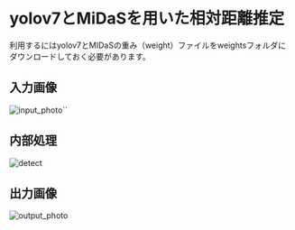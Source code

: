 

# yolov7とMiDaSを用いた相対距離推定
利用するにはyolov7とMIDaSの重み（weight）ファイルをweightsフォルダにダウンロードしておく必要があります。


## 入力画像
![input_photo``](https://tk-2025.oops.jp/git/yolov7_and_midas/resize/photo_2.jpg)
## 内部処理
![detect](https://tk-2025.oops.jp/git/yolov7_and_midas/resize/photo_2midas.jpg)
## 出力画像
![output_photo](https://tk-2025.oops.jp/git/yolov7_and_midas/resize/photo_22.jpg)
